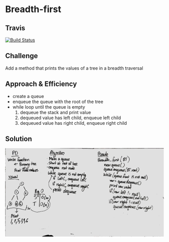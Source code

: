 # Breadth-first

## Travis
[![Build Status](https://travis-ci.com/shiratap/data-structures-and-algorithms.svg?branch=master)](https://travis-ci.com/shiratap/data-structures-and-algorithms)

## Challenge
Add a method that prints the values of a tree in a breadth traversal

## Approach & Efficiency
* create a queue
* enqueue the queue with the root of the tree
* while loop until the queue is empty
  1. dequeue the stack and print value
  2. dequeued value has left child, enqueue left child
  3. dequeued value has right child, enqueue right child

## Solution
![BreadthFirst](../assets/BreadthFirst.jpg)